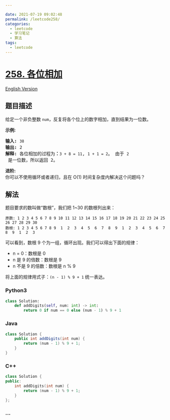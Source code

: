 ```yaml
---

date: 2021-07-19 09:02:48
permalink: /leetcode258/
categories:
  - leetcode
  - 学习笔记
  - 算法  
tags:
  - leetcode
---
```

# [258. 各位相加](https://leetcode-cn.com/problems/add-digits)

[English Version](https://cdn.jsdelivr.net/gh/doocs/leetcode@main/solution/0200-0299/0258.Add%20Digits/README_EN.md)

## 题目描述

<!-- 这里写题目描述 -->

<p>给定一个非负整数 <code>num</code>，反复将各个位上的数字相加，直到结果为一位数。</p>

<p><strong>示例:</strong></p>

<pre><strong>输入:</strong> <code>38</code>
<strong>输出:</strong> 2 
<strong>解释: </strong>各位相加的过程为<strong>：</strong><code>3 + 8 = 11</code>, <code>1 + 1 = 2</code>。 由于&nbsp;<code>2</code> 是一位数，所以返回 2。
</pre>

<p><strong>进阶:</strong><br>
你可以不使用循环或者递归，且在 O(1) 时间复杂度内解决这个问题吗？</p>


## 解法

<!-- 这里可写通用的实现逻辑 -->

题目要求的数叫做“数根”，我们把 1~30 的数根列出来：

```
原数: 1 2 3 4 5 6 7 8 9 10 11 12 13 14 15 16 17 18 19 20 21 22 23 24 25 26 27 28 29 30
数根: 1 2 3 4 5 6 7 8 9  1  2  3  4  5  6  7  8  9  1  2  3  4  5  6  7  8  9  1  2  3
```

可以看到，数根 9 个为一组，循环出现。我们可以得出下面的规律：

- n = 0：数根是 0
- n 是 9 的倍数：数根是 9
- n 不是 9 的倍数：数根是 n % 9

将上面的规律用式子：`(n - 1) % 9 + 1` 统一表达。

<!-- tabs:start -->

### **Python3**

<!-- 这里可写当前语言的特殊实现逻辑 -->

```python
class Solution:
    def addDigits(self, num: int) -> int:
        return 0 if num == 0 else (num - 1) % 9 + 1
```

### **Java**

<!-- 这里可写当前语言的特殊实现逻辑 -->

```java
class Solution {
    public int addDigits(int num) {
        return (num - 1) % 9 + 1;
    }
}
```

### **C++**

```cpp
class Solution {
public:
    int addDigits(int num) {
        return (num - 1) % 9 + 1;
    }
};
```

### **...**

```

```

<!-- tabs:end -->
